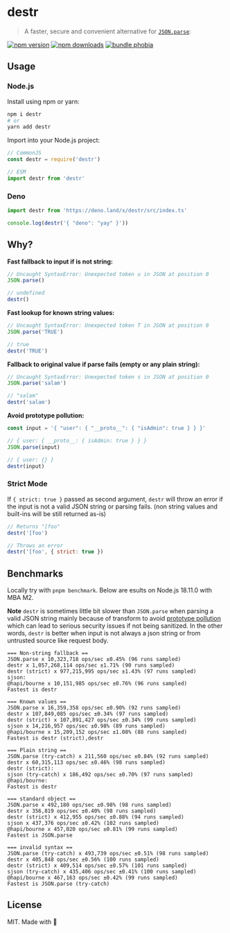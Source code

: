 # destr

> A faster, secure and convenient alternative for [`JSON.parse`](https://developer.mozilla.org/en-US/docs/Web/JavaScript/Reference/Global_Objects/JSON/parse):

[![npm version][npm-v-src]][npm-v-href]
[![npm downloads][npm-d-src]][npm-d-href]
[![bundle phobia][bundlephobia-src]][bundlephobia-href]

## Usage

### Node.js

Install using npm or yarn:

```bash
npm i destr
# or
yarn add destr
```

Import into your Node.js project:

```js
// CommonJS
const destr = require('destr')

// ESM
import destr from 'destr'
```

### Deno

```js
import destr from 'https://deno.land/x/destr/src/index.ts'

console.log(destr('{ "deno": "yay" }'))
```


## Why?

**Fast fallback to input if is not string:**

```js
// Uncaught SyntaxError: Unexpected token u in JSON at position 0
JSON.parse()

// undefined
destr()
```

**Fast lookup for known string values:**

```js
// Uncaught SyntaxError: Unexpected token T in JSON at position 0
JSON.parse('TRUE')

// true
destr('TRUE')
```

**Fallback to original value if parse fails (empty or any plain string):**

```js
// Uncaught SyntaxError: Unexpected token s in JSON at position 0
JSON.parse('salam')

// "salam"
destr('salam')
```

**Avoid prototype pollution:**

```js
const input = '{ "user": { "__proto__": { "isAdmin": true } } }'

// { user: { __proto__: { isAdmin: true } } }
JSON.parse(input)

// { user: {} }
destr(input)
```

### Strict Mode

If `{ strict: true }` passed as second argument, `destr` will throw an error if the input is not a valid JSON string or parsing fails. (non string values and built-ins will be still returned as-is)

```js
// Returns "[foo"
destr('[foo')

// Throws an error
destr('[foo', { strict: true })
```

## Benchmarks

Locally try with `pnpm benchmark`. Below are esults on Node.js 18.11.0 with MBA M2.

**Note** `destr` is sometimes little bit slower than `JSON.parse` when parsing a valid JSON string mainly because of transform to avoid [prototype pollution](https://learn.snyk.io/lessons/prototype-pollution/javascript/) which can lead to serious security issues if not being sanitized. In the other words, `destr` is better when input is not always a json string or from untrusted source like request body.

```
=== Non-string fallback ==
JSON.parse x 10,323,718 ops/sec ±0.45% (96 runs sampled)
destr x 1,057,268,114 ops/sec ±1.71% (90 runs sampled)
destr (strict) x 977,215,995 ops/sec ±1.43% (97 runs sampled)
sjson:
@hapi/bourne x 10,151,985 ops/sec ±0.76% (96 runs sampled)
Fastest is destr

=== Known values ==
JSON.parse x 16,359,358 ops/sec ±0.90% (92 runs sampled)
destr x 107,849,085 ops/sec ±0.34% (97 runs sampled)
destr (strict) x 107,891,427 ops/sec ±0.34% (99 runs sampled)
sjson x 14,216,957 ops/sec ±0.98% (89 runs sampled)
@hapi/bourne x 15,209,152 ops/sec ±1.08% (88 runs sampled)
Fastest is destr (strict),destr

=== Plain string ==
JSON.parse (try-catch) x 211,560 ops/sec ±0.84% (92 runs sampled)
destr x 60,315,113 ops/sec ±0.46% (98 runs sampled)
destr (strict):
sjson (try-catch) x 186,492 ops/sec ±0.70% (97 runs sampled)
@hapi/bourne:
Fastest is destr

=== standard object ==
JSON.parse x 492,180 ops/sec ±0.98% (98 runs sampled)
destr x 356,819 ops/sec ±0.40% (98 runs sampled)
destr (strict) x 412,955 ops/sec ±0.88% (94 runs sampled)
sjson x 437,376 ops/sec ±0.42% (102 runs sampled)
@hapi/bourne x 457,020 ops/sec ±0.81% (99 runs sampled)
Fastest is JSON.parse

=== invalid syntax ==
JSON.parse (try-catch) x 493,739 ops/sec ±0.51% (98 runs sampled)
destr x 405,848 ops/sec ±0.56% (100 runs sampled)
destr (strict) x 409,514 ops/sec ±0.57% (101 runs sampled)
sjson (try-catch) x 435,406 ops/sec ±0.41% (100 runs sampled)
@hapi/bourne x 467,163 ops/sec ±0.42% (99 runs sampled)
Fastest is JSON.parse (try-catch)
```

## License

MIT. Made with 💖

<!-- Refs -->
[npm-v-src]: https://img.shields.io/npm/v/destr?style=flat-square
[npm-v-href]: https://npmjs.com/package/destr

[npm-d-src]: https://img.shields.io/npm/dm/destr?style=flat-square
[npm-d-href]: https://npmjs.com/package/destr

[github-actions-src]: https://img.shields.io/github/workflow/status/unjs/destr/ci/master?style=flat-square
[github-actions-href]: https://github.com/unjs/destr/actions?query=workflow%3Aci

[bundlephobia-src]: https://img.shields.io/bundlephobia/min/destr?style=flat-square
[bundlephobia-href]: https://bundlephobia.com/result?p=destr

